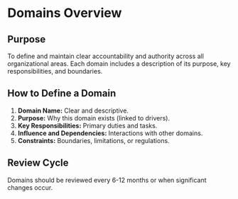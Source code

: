 # Domains Overview

## Purpose

To define and maintain clear accountability and authority across all organizational areas. Each domain includes a description of its purpose, key responsibilities, and boundaries.

## How to Define a Domain

1. **Domain Name:** Clear and descriptive.
2. **Purpose:** Why this domain exists (linked to drivers).
3. **Key Responsibilities:** Primary duties and tasks.
4. **Influence and Dependencies:** Interactions with other domains.
5. **Constraints:** Boundaries, limitations, or regulations.

## Review Cycle

Domains should be reviewed every 6-12 months or when significant changes occur.
